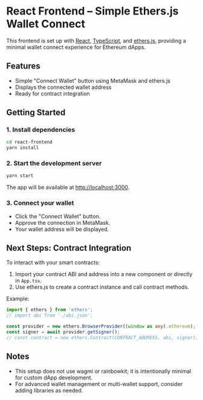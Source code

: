 # React Frontend – Simple Ethers.js Wallet Connect

This frontend is set up with [React](https://react.dev/), [TypeScript](https://www.typescriptlang.org/), and [ethers.js](https://docs.ethers.org/), providing a minimal wallet connect experience for Ethereum dApps.

## Features

- Simple "Connect Wallet" button using MetaMask and ethers.js
- Displays the connected wallet address
- Ready for contract integration

## Getting Started

### 1. Install dependencies

```bash
cd react-frontend
yarn install
```

### 2. Start the development server

```bash
yarn start
```

The app will be available at [http://localhost:3000](http://localhost:3000).

### 3. Connect your wallet

- Click the "Connect Wallet" button.
- Approve the connection in MetaMask.
- Your wallet address will be displayed.

## Next Steps: Contract Integration

To interact with your smart contracts:

1. Import your contract ABI and address into a new component or directly in `App.tsx`.
2. Use ethers.js to create a contract instance and call contract methods.

Example:

```ts
import { ethers } from 'ethers';
// import abi from './abi.json';

const provider = new ethers.BrowserProvider((window as any).ethereum);
const signer = await provider.getSigner();
// const contract = new ethers.Contract(CONTRACT_ADDRESS, abi, signer);
```

## Notes

- This setup does not use wagmi or rainbowkit; it is intentionally minimal for custom dApp development.
- For advanced wallet management or multi-wallet support, consider adding libraries as needed.
